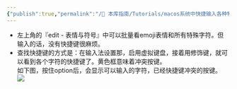 ```yaml
---
{"publish":true,"permalink":"/🧰 本库指南/Tutorials/macos系统中快捷输入各种特殊符号.md","title":"macos系统中快捷输入各种特殊符号","created":"2022-08-24","modified":"2023-03-14","published":"2025-07-07T16:50:55.565+08:00","cssclasses":""}
---
```


- 左上角的『edit - 表情与符号』中可以批量看emoji表情和所有特殊字符。但输入的话，没有快捷键很麻烦。
- 查找快捷键的方式是：在输入法设置那，启用虚拟键盘，接着用修饰键，就可以看到各个字符的快捷键了。黄色框意味着冲突按键。  
如下图，按住option后，会显示可以输入的字符，已经快捷键冲突的按键。  
![](https://img2.oldwinter.top/202208241840832.png)